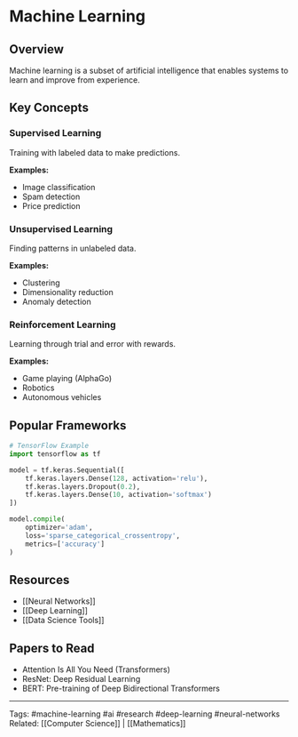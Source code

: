 # Machine Learning

## Overview
Machine learning is a subset of artificial intelligence that enables systems to learn and improve from experience.

## Key Concepts

### Supervised Learning
Training with labeled data to make predictions.

**Examples:**
- Image classification
- Spam detection
- Price prediction

### Unsupervised Learning
Finding patterns in unlabeled data.

**Examples:**
- Clustering
- Dimensionality reduction
- Anomaly detection

### Reinforcement Learning
Learning through trial and error with rewards.

**Examples:**
- Game playing (AlphaGo)
- Robotics
- Autonomous vehicles

## Popular Frameworks

```python
# TensorFlow Example
import tensorflow as tf

model = tf.keras.Sequential([
    tf.keras.layers.Dense(128, activation='relu'),
    tf.keras.layers.Dropout(0.2),
    tf.keras.layers.Dense(10, activation='softmax')
])

model.compile(
    optimizer='adam',
    loss='sparse_categorical_crossentropy',
    metrics=['accuracy']
)
```

## Resources
- [[Neural Networks]]
- [[Deep Learning]]
- [[Data Science Tools]]

## Papers to Read
- Attention Is All You Need (Transformers)
- ResNet: Deep Residual Learning
- BERT: Pre-training of Deep Bidirectional Transformers

---

Tags: #machine-learning #ai #research #deep-learning #neural-networks
Related: [[Computer Science]] | [[Mathematics]]

